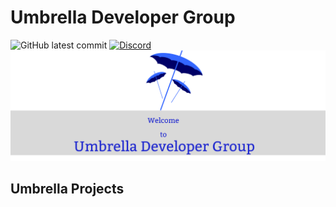 # Umbrella Developer Group
![GitHub latest commit](https://img.shields.io/github/last-commit/Umbrella-Developer-Group/.github)
[![Discord](https://badgen.net/badge/icon/discord?icon=discord&label)](https://discord.gg/j29BAvDb)
![Umbrella Title](https://github.com/Umbrella-Developer-Group/.github/blob/49e7e8da109ea13c17d36ce128d43d66f227653e/Umbrella%20Logo(1).png)

## Umbrella Projects



